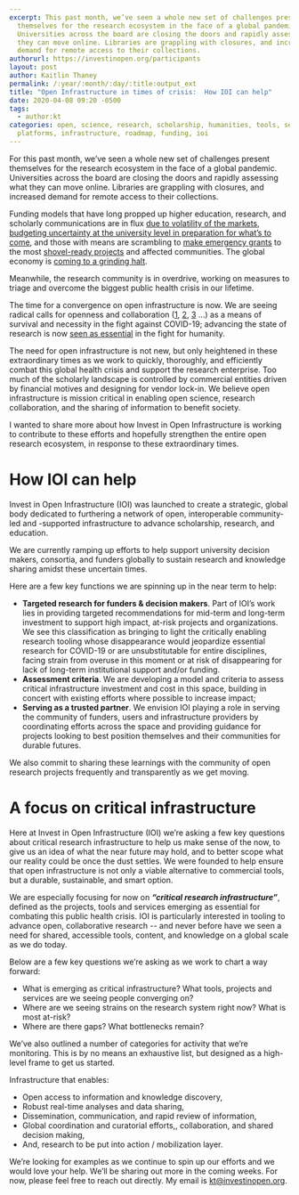 ```yaml
---
excerpt: This past month, we’ve seen a whole new set of challenges present
  themselves for the research ecosystem in the face of a global pandemic.
  Universities across the board are closing the doors and rapidly assessing what
  they can move online. Libraries are grappling with closures, and increased
  demand for remote access to their collections. 
authorurl: https://investinopen.org/participants
layout: post
author: Kaitlin Thaney
permalink: /:year/:month/:day/:title:output_ext
title: "Open Infrastructure in times of crisis:  How IOI can help"
date: 2020-04-08 09:20 -0500
tags:
  - author:kt
categories: open, science, research, scholarship, humanities, tools, services,
  platforms, infrastructure, roadmap, funding, ioi
---
```

For this past month, we’ve seen a whole new set of challenges present themselves for the research ecosystem in the face of a global pandemic. Universities across the board are closing the doors and rapidly assessing what they can move online. Libraries are grappling with closures, and increased demand for remote access to their collections. 

Funding models that have long propped up higher education, research, and scholarly communications are in flux [due to volatility of the markets](https://www.marketwatch.com/story/why-the-vix-gauge-of-stock-market-volatility-is-still-so-stubbornly-high-2020-03-30), [budgeting uncertainty at the university level in preparation for what’s to come](https://www.timeshighereducation.com/news/coronavirus-could-be-make-or-break-universities-finances), and those with means are scrambling to [make emergency grants](https://www.philanthropy.com/article/More-US-Companies-and/248377) to the most [shovel-ready projects](https://en.wikipedia.org/wiki/Shovel_ready) and affected communities. The global economy is [coming to a grinding halt](https://www.washingtonpost.com/business/2020/03/14/recession-economy-coronavirus-jobs/).

Meanwhile, the research community is in overdrive, working on measures to triage and overcome the biggest public health crisis in our lifetime.  

The time for a convergence on open infrastructure is now. We are seeing radical calls for openness and collaboration ([1](https://euraxess.ec.europa.eu/worldwide/south-korea/commission-joins-calls-open-covid-19-research), [2](https://www.wired.com/story/global-officials-call-free-access-covid-19-research/), [3](http://infojustice.org/archives/42220) …) as a means of survival and necessity in the fight against COVID-19; advancing the state of research is now [seen as essential](https://www.nytimes.com/2020/04/01/world/europe/coronavirus-science-research-cooperation.html) in the fight for humanity. 

The need for open infrastructure is not new, but only heightened in these extraordinary times as we work to quickly, thoroughly, and efficiently combat this global health crisis and support the research enterprise. Too much of the scholarly landscape is controlled by commercial entities driven by financial motives and designing for vendor lock-in. We believe open infrastructure is mission critical in enabling open science, research collaboration, and the sharing of information to benefit society.

I wanted to share more about how Invest in Open Infrastructure is working to contribute to these efforts and hopefully strengthen the entire open research ecosystem, in response to these extraordinary times. 

# How IOI can help

Invest in Open Infrastructure (IOI) was launched to create a strategic, global body dedicated to furthering a network of open, interoperable community-led and -supported infrastructure to advance scholarship, research, and education. 

We are currently ramping up efforts to help support university decision makers, consortia, and funders globally to sustain research and knowledge sharing amidst these uncertain times. 

Here are a few key functions we are spinning up in the near term to help:

* **Targeted research for funders & decision makers**. Part of IOI’s work lies in providing targeted recommendations for mid-term and long-term investment to support high impact, at-risk projects and organizations. We see this classification as bringing to light the critically enabling research tooling whose disappearance would jeopardize essential research for COVID-19 or are unsubstitutable for entire disciplines, facing strain from overuse in this moment or at risk of disappearing for lack of long-term institutional support and/or funding.    
* **Assessment criteria**. We are developing a model and criteria to assess critical infrastructure investment and cost in this space, building in concert with existing efforts where possible to increase impact; 
* **Serving as a trusted partner**. We envision IOI playing a role in serving the community of funders, users and infrastructure providers by coordinating efforts across the space and providing guidance for projects looking to best position themselves and their communities for durable futures. 

We also commit to sharing these learnings with the community of open research projects frequently and transparently as we get moving. 

# A focus on critical infrastructure 

Here at Invest in Open Infrastructure (IOI) we’re asking a few key questions about critical research infrastructure to help us make sense of the now, to give us an idea of what the near future may hold, and to better scope what our reality could be once the dust settles. We were founded to help ensure that open infrastructure is not only a viable alternative to commercial tools, but a durable, sustainable, and smart option. 

We are especially focusing for now on ***“critical research infrastructure”***, defined as the projects, tools and services emerging as essential for combating this public health crisis. IOI is particularly interested in tooling to advance open, collaborative research -- and never before have we seen a need for shared, accessible tools, content, and knowledge on a global scale as we do today. 

Below are a few key questions we’re asking as we work to chart a way forward: 

* What is emerging as critical infrastructure? What tools, projects and services are we seeing people converging on? 
* Where are we seeing strains on the research system right now? What is most at-risk? 
* Where are there gaps? What bottlenecks remain?  

We’ve also outlined a number of categories for activity that we’re monitoring. This is by no means an exhaustive list, but designed as a high-level frame to get us started.

Infrastructure that enables:

* Open access to information and knowledge discovery, 
* Robust real-time analyses and data sharing, 
* Dissemination, communication, and rapid review of information, 
* Global coordination and curatorial efforts,, collaboration, and shared decision making, 
* And, research to be put into action / mobilization layer. 

We’re looking for examples as we continue to spin up our efforts and we would love your help. We’ll be sharing out more in the coming weeks. For now, please feel free to reach out directly. My email is [kt@investinopen.org](mailto:kt@investinopen.org).